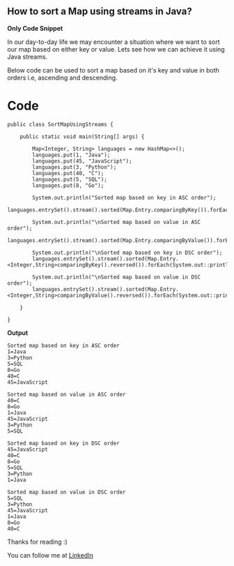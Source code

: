 ## How to sort a Map using streams in Java?

**Only Code Snippet**

In our day-to-day life we may encounter a situation where we want to sort our map based on either key or value. Lets see how we can achieve it using Java streams.

Below code can be used to sort a map based on it's key and value in both orders i.e, ascending and descending.

# Code

```
public class SortMapUsingStreams {

	public static void main(String[] args) {
		
		Map<Integer, String> languages = new HashMap<>();
		languages.put(1, "Java");
		languages.put(45, "JavaScript");
		languages.put(3, "Python");
		languages.put(40, "C");
		languages.put(5, "SQL");
		languages.put(8, "Go");

		System.out.println("Sorted map based on key in ASC order");
		languages.entrySet().stream().sorted(Map.Entry.comparingByKey()).forEach(System.out::println);
		
		System.out.println("\nSorted map based on value in ASC order");
		languages.entrySet().stream().sorted(Map.Entry.comparingByValue()).forEach(System.out::println);
		
		System.out.println("\nSorted map based on key in DSC order");
		languages.entrySet().stream().sorted(Map.Entry.<Integer,String>comparingByKey().reversed()).forEach(System.out::println);
		
		System.out.println("\nSorted map based on value in DSC order");
		languages.entrySet().stream().sorted(Map.Entry.<Integer,String>comparingByValue().reversed()).forEach(System.out::println);
		
	}

}
``` 

**Output**

```
Sorted map based on key in ASC order
1=Java
3=Python
5=SQL
8=Go
40=C
45=JavaScript

Sorted map based on value in ASC order
40=C
8=Go
1=Java
45=JavaScript
3=Python
5=SQL

Sorted map based on key in DSC order
45=JavaScript
40=C
8=Go
5=SQL
3=Python
1=Java

Sorted map based on value in DSC order
5=SQL
3=Python
45=JavaScript
1=Java
8=Go
40=C

``` 

Thanks for reading :)

You can follow me at  [LinkedIn](https://www.linkedin.com/in/shivaprasadgurram/)